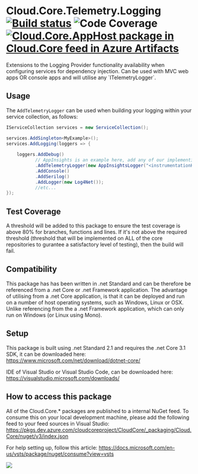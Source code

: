 # **Cloud.Core.Telemetry.Logging** [![Build status](https://dev.azure.com/cloudcoreproject/CloudCore/_apis/build/status/Cloud.Core/Cloud.Core.Telemetry.Logging_Package)](https://dev.azure.com/cloudcoreproject/CloudCore/_build/latest?definitionId=9) ![Code Coverage](https://cloud1core.blob.core.windows.net/codecoveragebadges/Cloud.Core.Telemetry.Logging-LineCoverage.png) [![Cloud.Core.AppHost package in Cloud.Core feed in Azure Artifacts](https://feeds.dev.azure.com/cloudcoreproject/dfc5e3d0-a562-46fe-8070-7901ac8e64a0/_apis/public/Packaging/Feeds/8949198b-5c74-42af-9d30-e8c462acada6/Packages/dbfd6121-7f3d-451e-ae14-7fa76967892f/Badge)](https://dev.azure.com/cloudcoreproject/CloudCore/_packaging?_a=package&feed=8949198b-5c74-42af-9d30-e8c462acada6&package=dbfd6121-7f3d-451e-ae14-7fa76967892f&preferRelease=true)


<div id="description">
Extensions to the Logging Provider functionality availability when configuring services for dependency injection.  Can be used with MVC web apps OR console apps and will utilise any `ITelemetryLogger`.
</div>

## Usage

The `AddTelemetryLogger` can be used when building your logging within your service collection, as follows:

```csharp
IServiceCollection services = new ServiceCollection();

services.AddSingleton<MyExample>();
services.AddLogging(loggers => {
	
	loggers.AddDebug()
	       // AppInsights is an example here, add any of our implementing ITelemetryLogger classes.
	       .AddTelemetryLogger(new AppInsightsLogger("<instrumentationKeyHere>"))
	       .AddConsole()
	       .AddSerilog()
	       .AddLogger(new Log4Net());
	       //etc...
});

```

## Test Coverage
A threshold will be added to this package to ensure the test coverage is above 80% for branches, functions and lines.  If it's not above the required threshold 
(threshold that will be implemented on ALL of the core repositories to gurantee a satisfactory level of testing), then the build will fail.

## Compatibility
This package has has been written in .net Standard and can be therefore be referenced from a .net Core or .net Framework application. The advantage of utilising from a .net Core application, 
is that it can be deployed and run on a number of host operating systems, such as Windows, Linux or OSX.  Unlike referencing from the a .net Framework application, which can only run on 
Windows (or Linux using Mono).
 
## Setup
This package is built using .net Standard 2.1 and requires the .net Core 3.1 SDK, it can be downloaded here: 
https://www.microsoft.com/net/download/dotnet-core/

IDE of Visual Studio or Visual Studio Code, can be downloaded here:
https://visualstudio.microsoft.com/downloads/

## How to access this package
All of the Cloud.Core.* packages are published to a internal NuGet feed.  To consume this on your local development machine, please add the following feed to your feed sources in Visual Studio:
https://pkgs.dev.azure.com/cloudcoreproject/CloudCore/_packaging/Cloud.Core/nuget/v3/index.json
 
For help setting up, follow this article: https://docs.microsoft.com/en-us/vsts/package/nuget/consume?view=vsts


<img src="https://cloud1core.blob.core.windows.net/icons/cloud_core_small.PNG" />